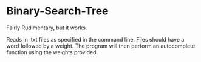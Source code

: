 # Binary-Search-Tree
Fairly Rudimentary, but it works.

Reads in .txt files as specified in the command line. Files should have a word followed by a weight. The program will then perform an autocomplete function using the weights provided.
